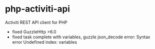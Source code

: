 # php-activiti-api

Activiti REST API client for PHP

- fixed GuzzleHttp >6.0
- fixed task complete with variables, guzzle json_decode error: Syntax error  Undefined index: variables

